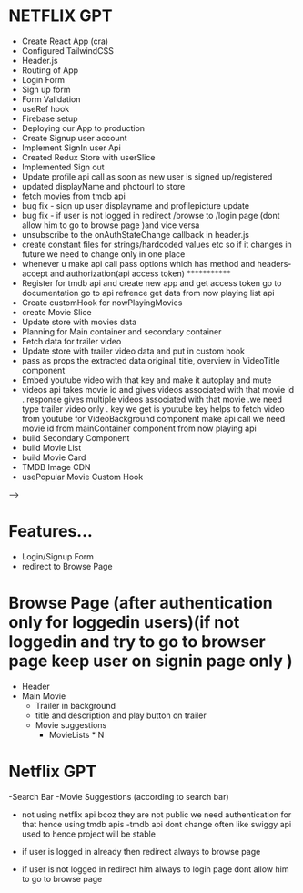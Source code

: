 # NETFLIX GPT

- Create React App (cra)
- Configured TailwindCSS
- Header.js
- Routing of App
- Login Form
- Sign up form
- Form Validation 
- useRef hook
- Firebase setup 
- Deploying our App to production
- Create Signup user account
- Implement SignIn user Api
- Created Redux Store with userSlice
- Implemented Sign out
- Update profile api call as soon as new user is signed up/registered
- updated displayName and photourl to store 
-  fetch movies from tmdb api
- bug fix - sign up user displayname and profilepicture update
- bug fix - if user is not logged in redirect /browse to /login page (dont allow him to go to browse page )and vice versa
- unsubscribe to the onAuthStateChange callback in header.js
- create constant files for strings/hardcoded values etc so if it changes in future we need to change only in one place 
- whenever u make api call pass options which has method and headers-accept and authorization(api access token) ***********
- Register for tmdb api and create new app and get access token go to documentation go to api refrence get data from now playing list api
- Create customHook for nowPlayingMovies
- create Movie Slice 
- Update store with movies data
- Planning for Main container and secondary container
- Fetch data for trailer video
- Update store with trailer video data and put in custom hook 
-  pass as props the extracted data original_title, overview in VideoTitle component
-  Embed youtube video with that key and make it autoplay and mute 
- videos api takes movie id and gives videos associated with that movie id . response gives multiple videos associated with that movie .we need type trailer video only . key we get is youtube key helps to fetch video from youtube for VideoBackground component make api call we need movie id from mainContainer component from now playing api 
- build Secondary Component 
- build Movie List
- build Movie Card 
- TMDB Image CDN
- usePopular Movie Custom Hook


<!-- it will give same photourl for previous users hence create a new user the it will show image in constant js file given  -->


<!-- putting api calls and store in redux in a seperate custom hook file is basically modular coding breaking code in smaller peices/module also promotes something known as seperation of concerns Also helps in testing 
-code becomes more modular,readable,testable,clearer if we abstract our logic in a seperate file 

<!-- pass parameter to any custom hook like you do in normal js function not as props no need of destructring  -->

<!-- generally videos have a aspect ratio  of 16/9 give aspect-video and w-screen to iframe  -->

<!-- give w-screen aspect-video to videotitle component div also like you gave in iframe  -->
 -->




# Features...

- Login/Signup Form
- redirect to Browse Page
# Browse Page (after authentication only for loggedin users)(if not loggedin and try to go to browser page keep user on signin page only )
- Header
- Main Movie
  - Trailer in background
  - title and description and play button on trailer
  - Movie suggestions
    - MovieLists * N
# Netflix GPT
-Search Bar
-Movie Suggestions (according to search bar)





- not using netflix api bcoz they are not public we need authentication for that hence using tmdb apis
-tmdb api dont change often like swiggy api used to hence project will be stable


- if user is logged in already then redirect always to browse page 
- if user is not logged in redirect him always to login page dont allow him to go to browse page 